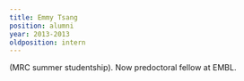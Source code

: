 ```yaml
---
title: Emmy Tsang
position: alumni
year: 2013-2013
oldposition: intern
---
```


(MRC summer studentship). Now predoctoral fellow at EMBL.